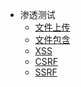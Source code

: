 <!-- 渗透测试/_sidebar.md -->

* 渗透测试
  * [文件上传](/docs/渗透测试/文件上传/)
  * [文件包含](/docs/渗透测试/文件包含/)
  * [XSS](/docs/渗透测试/XSS/)
  * [CSRF](/docs/渗透测试/CSRF/)
  * [SSRF](/docs/渗透测试/SSRF/)
